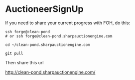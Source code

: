 # AuctioneerSignUp

If you need to share your current progress with FOH, do this:

```
ssh forge@clean-pond
# or ssh forge@clean-pond.sharpauctionengine.com

cd ~/clean-pond.sharpauctionengine.com

git pull
```

Then share this url

http://clean-pond.sharpauctionengine.com/
